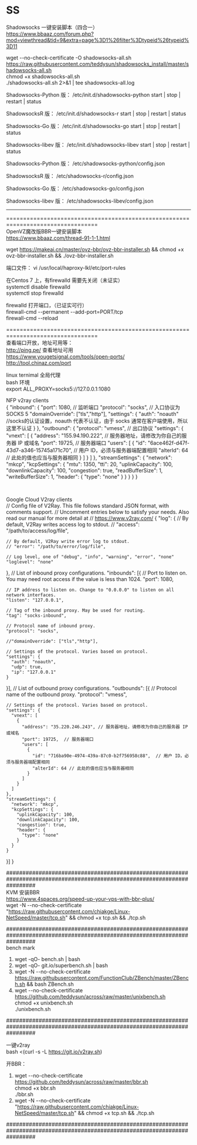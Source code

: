 # SS

Shadowsocks 一键安装脚本（四合一）</br>
https://www.bbaaz.com/forum.php?mod=viewthread&tid=9&extra=page%3D1%26filter%3Dtypeid%26typeid%3D11

wget --no-check-certificate -O shadowsocks-all.sh https://raw.githubusercontent.com/teddysun/shadowsocks_install/master/shadowsocks-all.sh</br>
chmod +x shadowsocks-all.sh</br>
./shadowsocks-all.sh 2>&1 | tee shadowsocks-all.log</br>


Shadowsocks-Python 版：
/etc/init.d/shadowsocks-python start | stop | restart | status</br>

ShadowsocksR 版：
/etc/init.d/shadowsocks-r start | stop | restart | status</br>

Shadowsocks-Go 版：
/etc/init.d/shadowsocks-go start | stop | restart | status</br>

Shadowsocks-libev 版：
/etc/init.d/shadowsocks-libev start | stop | restart | status</br>

Shadowsocks-Python 版：
/etc/shadowsocks-python/config.json</br>

ShadowsocksR 版：
/etc/shadowsocks-r/config.json</br>

Shadowsocks-Go 版：
/etc/shadowsocks-go/config.json</br>

Shadowsocks-libev 版：
/etc/shadowsocks-libev/config.json</br>

---------------------------------------------------------------------------------
=================================================================================</br>
OpenVZ魔改版BBR一键安装脚本 </br>
https://www.bbaaz.com/thread-91-1-1.html</br>

wget https://makeai.cn/master/ovz-bbr/ovz-bbr-installer.sh && chmod +x ovz-bbr-installer.sh && ./ovz-bbr-installer.sh </br>

端口文件： vi /usr/local/haproxy-lkl/etc/port-rules </br>

在Centos 7 上，有firewalld 需要先关闭（未证实）</br>
systemctl disable firewalld </br>
systemctl stop firewalld </br>

firewalld 打开端口，（已证实可行）</br>
firewall-cmd --permanent --add-port=PORT/tcp </br>
firewall-cmd --reload </br>

=================================================================================</br>
查看端口开放，地址可用等：</br>
http://ping.pe/ 查看地址可用 </br>
https://www.yougetsignal.com/tools/open-ports/ </br>
http://tool.chinaz.com/port </br>

linux ternimal 全局代理 <br>
bash 环境 <br>
export ALL_PROXY=socks5://127.0.0.1:1080


NFP v2ray clients <br>
{
  "inbound": {
    "port": 1080, // 监听端口
    "protocol": "socks", // 入口协议为 SOCKS 5
    "domainOverride": ["tls","http"],
    "settings": {
      "auth": "noauth"  //socks的认证设置，noauth 代表不认证，由于 socks 通常在客户端使用，所以这里不认证
    }
  },
  "outbound": {
    "protocol": "vmess", // 出口协议
    "settings": {
      "vnext": [
        {
          "address": "155.94.190.222", // 服务器地址，请修改为你自己的服务器 IP 或域名
          "port": 19725,  // 服务器端口
          "users": [
            {
              "id": "6ace462f-d47f-43d7-a346-15745a171c70",  // 用户 ID，必须与服务器端配置相同
              "alterId": 64 // 此处的值也应当与服务器相同
            }
          ]
        }
      ]
    },
	"streamSettings": {
      "network": "mkcp",
      "kcpSettings": {
        "mtu": 1350,
        "tti": 20,
        "uplinkCapacity": 100,
        "downlinkCapacity": 100,
        "congestion": true,
        "readBufferSize": 1,
        "writeBufferSize": 1,
        "header": {
          "type": "none"
        }
      }
    }
  }
}

<br>

Google Cloud V2ray clients <br>
// Config file of V2Ray. This file follows standard JSON format, with comments support.
// Uncomment entries below to satisfy your needs. Also read our manual for more detail at
// https://www.v2ray.com/
{
  "log": {
    // By default, V2Ray writes access log to stdout.
    // "access": "/path/to/access/log/file",

    // By default, V2Ray write error log to stdout.
    // "error": "/path/to/error/log/file",

    // Log level, one of "debug", "info", "warning", "error", "none"
    "loglevel": "none"
  },
  // List of inbound proxy configurations.
  "inbounds": [{
    // Port to listen on. You may need root access if the value is less than 1024.
    "port": 1080,

    // IP address to listen on. Change to "0.0.0.0" to listen on all network interfaces.
    "listen": "127.0.0.1",

    // Tag of the inbound proxy. May be used for routing.
    "tag": "socks-inbound",

    // Protocol name of inbound proxy.
    "protocol": "socks",

	//"domainOverride": ["tls","http"],
	
    // Settings of the protocol. Varies based on protocol.
    "settings": {
      "auth": "noauth",
      "udp": true,
      "ip": "127.0.0.1"
    }
  }],
  // List of outbound proxy configurations.
  "outbounds": [{
    // Protocol name of the outbound proxy.
    "protocol": "vmess",

    // Settings of the protocol. Varies based on protocol.
    "settings": {
      "vnext": [
        {
          "address": "35.220.246.243", // 服务器地址，请修改为你自己的服务器 IP 或域名
          "port": 19725,  // 服务器端口
          "users": [
            {
              "id": "716ba90e-4974-439a-87c0-b2f756958c88",  // 用户 ID，必须与服务器端配置相同
              "alterId": 64 // 此处的值也应当与服务器相同
            }
          ]
        }
      ]
	},
	"streamSettings": {
      "network": "mkcp",
      "kcpSettings": {
        "uplinkCapacity": 100,
        "downlinkCapacity": 100,
        "congestion": true,
        "header": {
          "type": "none"
        }
      }
    }
  }]
}


#########################################################################################################################</br>
KVM 安装BBR  
https://www.4spaces.org/speed-up-your-vps-with-bbr-plus/  
wget -N --no-check-certificate "https://raw.githubusercontent.com/chiakge/Linux-NetSpeed/master/tcp.sh" && chmod +x tcp.sh && ./tcp.sh  

#########################################################################################################################</br>
bench mark</br>
1. wget -qO- bench.sh | bash  
2. wget -qO- git.io/superbench.sh | bash  
3. wget -N --no-check-certificate https://raw.githubusercontent.com/FunctionClub/ZBench/master/ZBench.sh && bash ZBench.sh  
4. wget --no-check-certificate https://github.com/teddysun/across/raw/master/unixbench.sh  
chmod +x unixbench.sh  
./unixbench.sh  </br>

#########################################################################################################################</br>

一键v2ray  
bash <(curl -s -L https://git.io/v2ray.sh)

开BBR： 
1. wget --no-check-certificate https://github.com/teddysun/across/raw/master/bbr.sh  
   chmod +x bbr.sh  
   ./bbr.sh
2. wget -N --no-check-certificate "https://raw.githubusercontent.com/chiakge/Linux-NetSpeed/master/tcp.sh" && chmod +x tcp.sh && ./tcp.sh  

#########################################################################################################################  
